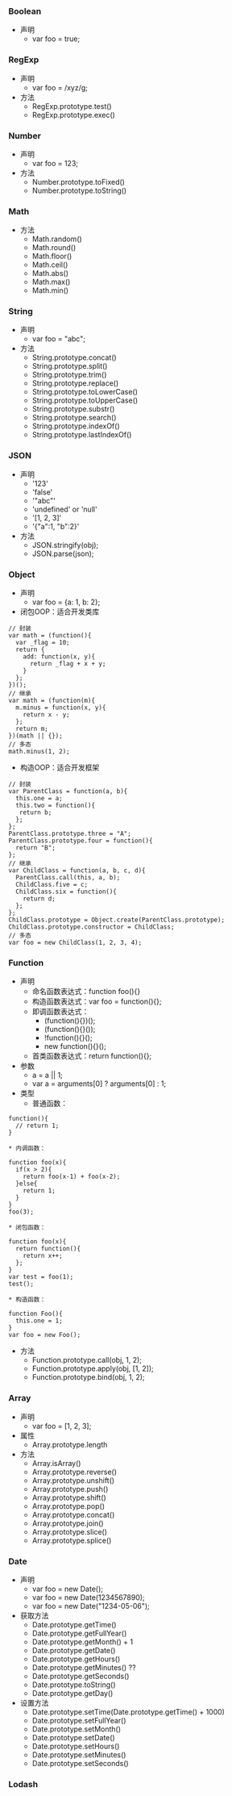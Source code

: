 ### Boolean
* 声明
    * var foo = true;

### RegExp
* 声明
    * var foo = /xyz/g;
* 方法
    * RegExp.prototype.test()
    * RegExp.prototype.exec()

### Number
* 声明
    * var foo = 123;
* 方法
    * Number.prototype.toFixed()
    * Number.prototype.toString()

### Math
* 方法
    * Math.random()
    * Math.round()
    * Math.floor()
    * Math.ceil()
    * Math.abs()
    * Math.max()
    * Math.min()

### String
* 声明
    * var foo = "abc";
* 方法
    * String.prototype.concat()
    * String.prototype.split()
    * String.prototype.trim()
    * String.prototype.replace()
    * String.prototype.toLowerCase()
    * String.prototype.toUpperCase()
    * String.prototype.substr()
    * String.prototype.search()
    * String.prototype.indexOf()
    * String.prototype.lastIndexOf()

### JSON
* 声明
    * '123'
    * 'false'
    * '"abc"'
    * 'undefined' or 'null'
    * '[1, 2, 3]'
    * '{"a":1, "b":2}'
* 方法
    * JSON.stringify(obj);
    * JSON.parse(json);

### Object
* 声明
    * var foo = {a: 1, b: 2};
* 闭包OOP：适合开发类库
```
// 封装
var math = (function(){
  var _flag = 10;
  return {
    add: function(x, y){
      return _flag + x + y;
    }
  };
})();
// 继承
var math = (function(m){
  m.minus = function(x, y){
    return x - y;
  };
  return m;
})(math || {});
// 多态
math.minus(1, 2);
```

* 构造OOP：适合开发框架
```
// 封装
var ParentClass = function(a, b){
  this.one = a;
  this.two = function(){
   return b;
  };
};
ParentClass.prototype.three = "A";
ParentClass.prototype.four = function(){
  return "B";
};
// 继承
var ChildClass = function(a, b, c, d){
  ParentClass.call(this, a, b);
  ChildClass.five = c;
  ChildClass.six = function(){
    return d;
  };
};
ChildClass.prototype = Object.create(ParentClass.prototype);
ChildClass.prototype.constructor = ChildClass;
// 多态
var foo = new ChildClass(1, 2, 3, 4);
```

### Function
* 声明
    * 命名函数表达式：function foo(){}
    * 构造函数表达式：var foo = function(){};
    * 即调函数表达式：
        * (function(){})();
        * (function(){}());
        * !function(){}();
        * new function(){}();
    * 首类函数表达式：return function(){};
* 参数
    * a = a || 1;
    * var a = arguments[0] ? arguments[0] : 1;
* 类型
    * 普通函数：
```
function(){
  // return 1;
}
```

    * 内调函数：
```
function foo(x){
  if(x > 2){
    return foo(x-1) + foo(x-2);
  }else{
    return 1;
  }
}
foo(3);
```

    * 闭包函数：
```
function foo(x){
  return function(){
    return x++;
  };
}
var test = foo(1);
test();
```

    * 构造函数：
```
function Foo(){
  this.one = 1;
}
var foo = new Foo();
```

* 方法
    * Function.prototype.call(obj, 1, 2);
    * Function.prototype.apply(obj, [1, 2]);
    * Function.prototype.bind(obj, 1, 2);

### Array
* 声明
    * var foo = [1, 2, 3];
* 属性
    * Array.prototype.length
* 方法
    * Array.isArray()
    * Array.prototype.reverse()
    * Array.prototype.unshift()
    * Array.prototype.push()
    * Array.prototype.shift()
    * Array.prototype.pop()
    * Array.prototype.concat()
    * Array.prototype.join()
    * Array.prototype.slice()
    * Array.prototype.splice()

### Date
* 声明
    * var foo = new Date();
    * var foo = new Date(1234567890);
    * var foo = new Date("1234-05-06");
* 获取方法
    * Date.prototype.getTime()
    * Date.prototype.getFullYear()
    * Date.prototype.getMonth() + 1
    * Date.prototype.getDate()
    * Date.prototype.getHours()
    * Date.prototype.getMinutes() ??
    * Date.prototype.getSeconds()
    * Date.prototype.toString()
    * Date.prototype.getDay()
* 设置方法
    * Date.prototype.setTime(Date.prototype.getTime() + 1000)
    * Date.prototype.setFullYear()
    * Date.prototype.setMonth()
    * Date.prototype.setDate()
    * Date.prototype.setHours()
    * Date.prototype.setMinutes()
    * Date.prototype.setSeconds()

### Lodash
